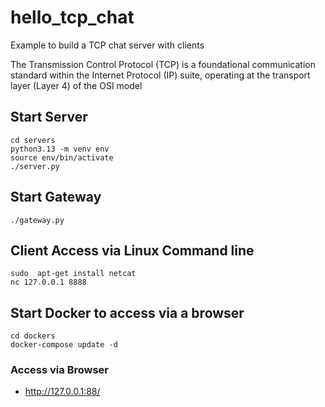 # hello_tcp_chat
Example to build a TCP chat server with clients 

The Transmission Control Protocol (TCP) is a foundational communication standard within the Internet Protocol (IP) suite, operating at the transport layer (Layer 4) of the OSI model 

## Start Server
```
cd servers 
python3.13 -m venv env 
source env/bin/activate
./server.py
```

## Start Gateway
```
./gateway.py
```

## Client Access via Linux Command line
```
sudo  apt-get install netcat
nc 127.0.0.1 8888
```

## Start Docker to access via a browser
```
cd dockers
docker-compose update -d
```

### Access via Browser
* http://127.0.0.1:88/

